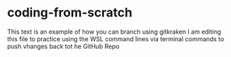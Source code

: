 # coding-from-scratch

This text is an example of how you can branch using gitkraken
I am editing this file to practice using the WSL command lines via terminal commands to push vhanges back tot he GitHub Repo
